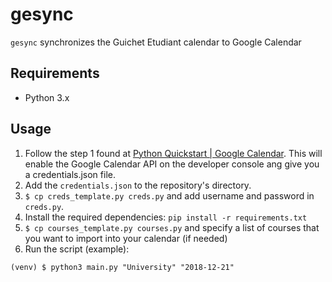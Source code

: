 # gesync
`gesync` synchronizes the Guichet Etudiant calendar to Google Calendar

## Requirements

- Python 3.x

## Usage

1. Follow the step 1 found at [Python Quickstart | Google Calendar](https://developers.google.com/calendar/quickstart/python). This will enable the Google Calendar API on the developer console ang give you a credentials.json file.
2. Add the `credentials.json` to the repository's directory.
3. `$ cp creds_template.py creds.py` and add username and password in `creds.py`.
4. Install the required dependencies: `pip install -r requirements.txt`
5. `$ cp courses_template.py courses.py` and specify a list of courses that you want to import into your calendar (if needed)
5. Run the script (example):
```
(venv) $ python3 main.py "University" "2018-12-21"
```
